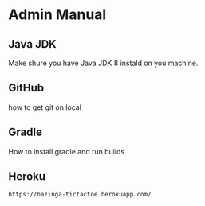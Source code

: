 Admin Manual
=================

Java JDK
---------
Make shure you have Java JDK 8 instald on you machine.

GitHub
---------

how to get git on local


Gradle
---------

How to install gradle and run builds

Heroku
-----------
```
https://bazinga-tictactoe.herokuapp.com/
```
